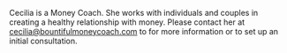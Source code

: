 Cecilia is a Money Coach. She works with individuals and couples in creating a healthy relationship with money. Please contact her at cecilia@bountifulmoneycoach.com to for more information or to set up an initial consultation.